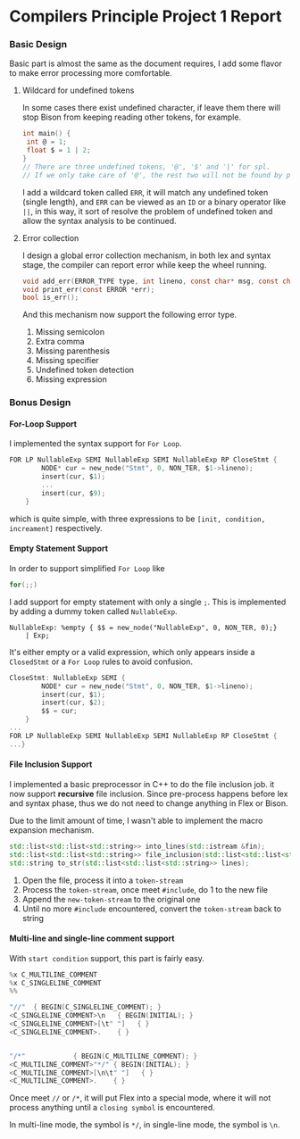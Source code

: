 # Compilers Principle Project 1 Report

### Basic Design

Basic part is almost the same as the document requires, I add some flavor to make error processing more comfortable.

1. Wildcard for undefined tokens

   In some cases there exist undefined character, if leave them there will stop Bison from keeping reading other tokens, for example.

   ```C
   int main() {
   	int @ = 1;
   	float $ = 1 | 2;
   }
   // There are three undefined tokens, '@', '$' and '|' for spl.
   // If we only take care of '@', the rest two will not be found by parser.
   ```

   I add a wildcard token called `ERR`, it will match any undefined token (single length), and `ERR` can be viewed as an `ID` or a binary operator like `||`, in this way, it sort of resolve the problem of undefined token and allow the syntax analysis to be continued.

2. Error collection

   I design a global error collection mechanism, in both lex and syntax stage, the compiler can report error while keep the wheel running.

   ```C
   void add_err(ERROR_TYPE type, int lineno, const char* msg, const char* token);
   void print_err(const ERROR *err);
   bool is_err();
   ```

   And this mechanism now support the following error type.

   1. Missing semicolon
   2. Extra comma
   3. Missing parenthesis
   4. Missing specifier
   5. Undefined token detection
   6. Missing expression

### Bonus Design

#### For-Loop Support

I implemented the syntax support for `For Loop`.

```C
FOR LP NullableExp SEMI NullableExp SEMI NullableExp RP CloseStmt {
        NODE* cur = new_node("Stmt", 0, NON_TER, $1->lineno);
        insert(cur, $1);
		...
        insert(cur, $9);
    }
```

which is quite simple, with three expressions to be `[init, condition, increament]` respectively.

#### Empty Statement Support

In order to support simplified `For Loop` like

```C
for(;;)
```

I add support for empty statement with only a single `;`. This is implemented by adding a dummy token called `NullableExp`.

```bison
NullableExp: %empty { $$ = new_node("NullableExp", 0, NON_TER, 0);}
    | Exp;
```

It's either empty or a valid expression, which only appears inside a `ClosedStmt` or a `For Loop` rules to avoid confusion.

```C
CloseStmt: NullableExp SEMI {
        NODE* cur = new_node("Stmt", 0, NON_TER, $1->lineno);
        insert(cur, $1);
        insert(cur, $2);
        $$ = cur;
    }
...    
FOR LP NullableExp SEMI NullableExp SEMI NullableExp RP CloseStmt {
...}
```

#### File Inclusion Support

I implemented a basic preprocessor in C++ to do the file inclusion job. it now support **recursive** file inclusion. Since pre-process happens before lex and syntax phase, thus we do not need to change anything in Flex or Bison.

Due to the limit amount of time, I wasn't able to implement the macro expansion mechanism.

```C++
std::list<std::list<std::string>> into_lines(std::istream &fin);
std::list<std::list<std::string>> file_inclusion(std::list<std::list<std::string>> lines);
std::string to_str(std::list<std::list<std::string>> lines);
```

1. Open the file, process it into a `token-stream`
2. Process the `token-stream`, once meet `#include`, do 1 to the new file
3. Append the `new-token-stream` to the original one
4. Until no more `#include` encountered, convert the `token-stream` back to string

#### Multi-line and single-line comment support

With `start condition` support, this part is fairly easy.

```C
%x C_MULTILINE_COMMENT
%x C_SINGLELINE_COMMENT
%%

"//"  { BEGIN(C_SINGLELINE_COMMENT); }
<C_SINGLELINE_COMMENT>\n   { BEGIN(INITIAL); }
<C_SINGLELINE_COMMENT>[\t" "]   { }
<C_SINGLELINE_COMMENT>.    { }


"/*"            { BEGIN(C_MULTILINE_COMMENT); }
<C_MULTILINE_COMMENT>"*/" { BEGIN(INITIAL); }
<C_MULTILINE_COMMENT>[\n\t" "]   { }
<C_MULTILINE_COMMENT>.    { }
```

Once meet `//` or `/*`, it will put Flex into a special mode, where it will not process anything until a `closing symbol` is encountered.

In multi-line mode, the symbol is `*/`, in single-line mode, the symbol is `\n`.